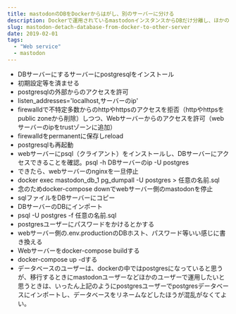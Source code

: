 ```yaml
---
title: mastodonのDBをDockerからはがし、別のサーバーに分ける
description: Dockerで運用されているmastodonインスタンスからDBだけ分離し、ほかのサーバーに移行する方法。
slug: mastodon-detach-database-from-docker-to-other-server
date: 2019-02-01
tags:
  - "Web service"
  - mastodon
---
```

- DBサーバーにするサーバーにpostgresqlをインストール
- 初期設定等を済ませる
- postgresqlの外部からのアクセスを許可
- listen_addresses='localhost,サーバーのip'
- firewalldで不特定多数からのhttpやhttpsのアクセスを拒否（httpやhttpsをpublic zoneから削除）しつつ、Webサーバーからのアクセスを許可（webサーバーのipをtrustゾーンに追加）
- firewalldをpermanentに保存しreload
- postgresqlも再起動
- webサーバーにpsql（クライアント）をインストールし、DBサーバーにアクセスできることを確認。psql -h DBサーバーのip -U postgres
- できたら、webサーバーのnginxを一旦停止
- docker exec mastodon_db_1 pg_dumpall -U postgres > 任意の名前.sql 
- 念のためdocker-compose downでwebサーバー側のmastodonを停止
- sqlファイルをDBサーバーにコピー
- DBサーバーのDBにインポート
- psql -U postgres -f 任意の名前.sql
- postgresユーザーにパスワードをかけるとかする
- webサーバー側の.env.productionのDBホスト、パスワード等いい感じに書き換える
- Webサーバーをdocker-compose buildする
- docker-compose up -dする
- データベースのユーザーは、dockerの中ではpostgresになっていると思うが、移行するときにmastodonユーザーなどほかのユーザーで運用したいと思うときは、いったん上記のようにpostgresユーザーでpostgresデータベースにインポートし、データベースをリネームなどしたほうが混乱がなくてよい。
